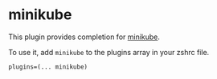 # minikube

This plugin provides completion for [minikube](https://github.com/kubernetes/minikube).

To use it, add `minikube` to the plugins array in your zshrc file.

```
plugins=(... minikube)
```

